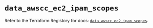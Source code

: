 # `data_awscc_ec2_ipam_scopes`

Refer to the Terraform Registory for docs: [`data_awscc_ec2_ipam_scopes`](https://registry.terraform.io/providers/hashicorp/awscc/0.70.0/docs/data-sources/ec2_ipam_scopes).
